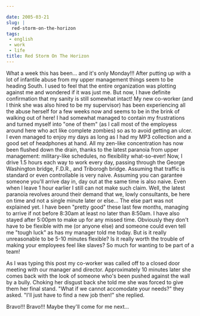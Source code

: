```yaml
---

date: 2005-03-21
slug: |
  red-storm-on-the-horizon
tags:
 - english
 - work
 - life
title: Red Storm On The Horizon
---
```


What a week this has been... and it's only Monday!!! After putting up
with a lot of infantile abuse from my upper management things seem to be
heading South. I used to feel that the entire organization was plotting
against me and wondered if it was just me. But now, I have definite
confirmation that my sanity is still somewhat intact! My new co-worker
(and I think she was also hired to be my supervisor) has been
experiencing all the abuse herself for a few weeks now and seems to be
in the brink of walking out of here! I had somewhat managed to contain
my frustrations and turned myself into "one of them" (as I call most of
the employess around here who act like complete zombies) so as to avoid
getting an ulcer. I even managed to enjoy my days as long as I had my
MP3 collection and a good set of headphones at hand. All my zen-like
concentration has now been flushed down the drain, thanks to the latest
paranoia from upper management: military-like schedules, no flexibility
what-so-ever! Now, I drive 1.5 hours each way to work every day, passing
through the George Washington bridge, F.D.R., and Triborogh bridge.
Assuming that traffic is standard or even controllable is very naive.
Assuming you can garantee someone you'll arrive day in, day out at the
same time is also naive. Even when I leave 1 hour earlier I still can
not make such claim. Well, the latest paranoia revolves around their
demand that we, lowly consultants, be here on time and not a single
minute later or else... The else part was not explained yet. I have been
"pretty good" these last few months, managing to arrive if not before
8:30am at least no later than 8:50am. I have also stayed after 5:00pm to
make up for any missed time. Obviously they don't have to be flexible
with me (or anyone else) and someone could even tell me "tough luck" as
has my manager told me today. But is it really unreasonable to be 5-10
minutes flexible? Is it really worth the trouble of making your
employees feel like slaves? So much for wanting to be part of a team!

As I was typing this post my co-worker was called off to a closed door
meeting with our manager and director. Approximately 10 minutes later
she comes back with the look of someone who's been pushed against the
wall by a bully. Choking her disgust back she told me she was forced to
give them her final stand. "What if we cannot accomodate your needs?"
they asked. "I'll just have to find a new job then!" she replied.

Bravo!!! Bravo!!! Maybe they'll come for me next...
